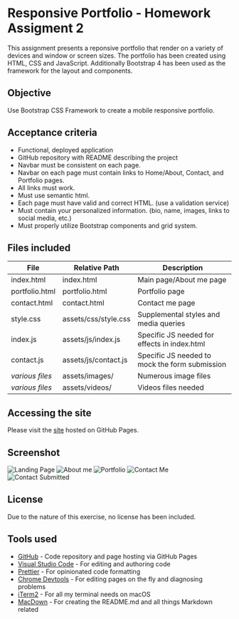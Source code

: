 # Responsive Portfolio - Homework Assigment 2

This assignment presents a reponsive portfolio that render on a variety of devices and window or screen sizes. The portfolio has been created using HTML, CSS and JavaScript. Additionally Bootstrap 4 has been used as the framework for the layout and components.

## Objective
Use Bootstrap CSS Framework to create a mobile responsive portfolio.

## Acceptance criteria
* Functional, deployed application
* GitHub repository with README describing the project
* Navbar must be consistent on each page.
* Navbar on each page must contain links to Home/About, Contact, and Portfolio pages.
* All links must work.
* Must use semantic html.
* Each page must have valid and correct HTML. (use a validation service)
* Must contain your personalized information. (bio, name, images, links to social media, etc.)
* Must properly utilize Bootstrap components and grid system.

## Files included
|File|Relative Path|Description
|---|---|---|
|index.html|index.html|Main page/About me page|
|portfolio.html|portfolio.html|Portfolio page|
|contact.html|contact.html|Contact me page|
|style.css|assets/css/style.css|Supplemental styles and media queries|
|index.js|assets/js/index.js|Specific JS needed for effects in index.html|
|contact.js|assets/js/contact.js|Specific JS needed to mock the form submission|
|*various files*|assets/images/|Numerous image files|
|*various files*|assets/videos/|Videos files needed|

## Accessing the site
Please visit the [site](https://www.harishnarain.com) hosted on GitHub Pages.

## Screenshot
![Landing Page](https://github.com/harishnarain/harishnarain.github.io/blob/master/landing.png)
![About me](https://github.com/harishnarain/harishnarain.github.io/blob/master/about_me.png)
![Portfolio](https://github.com/harishnarain/harishnarain.github.io/blob/master/portfolio.png)
![Contact Me](https://github.com/harishnarain/harishnarain.github.io/blob/master/contact_me.png)
![Contact Submitted](https://github.com/harishnarain/harishnarain.github.io/blob/master/contact_submitted.png)


## License
Due to the nature of this exercise, no license has been included.

## Tools used
* [GitHub](https://github.com/) - Code repository and page hosting via GitHub Pages
* [Visual Studio Code](https://code.visualstudio.com/) - For editing and authoring code
* [Prettier](https://prettier.io/) - For opinionated code formatting
* [Chrome Devtools](https://developers.google.com/web/tools/chrome-devtools) - For editing pages on the fly and diagnosing problems
* [iTerm2](https://www.iterm2.com/) - For all my terminal needs on macOS
* [MacDown](https://github.com/MacDownApp/macdown) - For creating the README.md and all things Markdown related
